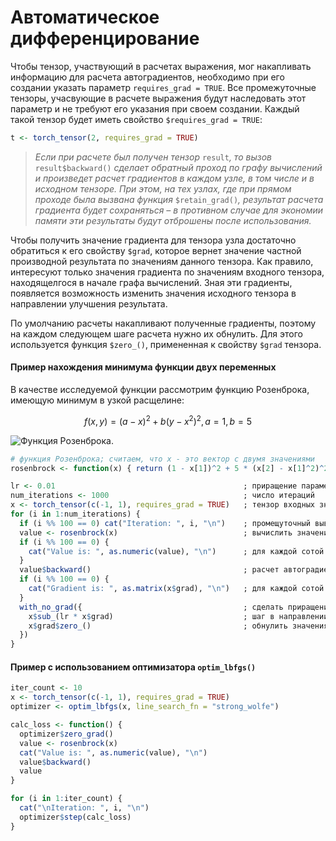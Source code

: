 # Автоматическое дифференцирование
Чтобы тензор, участвующий в расчетах выражения, мог накапливать информацию для расчета автоградиентов, необходимо при его создании указать параметр `requires_grad = TRUE`. Все промежуточные тензоры, учасвующие в расчете выражения будут наследовать этот параметр и не требуют его указания при своем создании. Каждый такой тензор будет иметь свойство `$requires_grad = TRUE`:
```r
t <- torch_tensor(2, requires_grad = TRUE)
```
>*Если при расчете был получен тензор* `result`*, то вызов* `result$backward()` *сделает обратный проход по графу вычислений и произведет расчет градиентов в каждом узле, в том числе и в исходном тензоре. При этом, на тех узлах, где при прямом проходе была вызвана функция* `$retain_grad()`*, результат расчета градиента будет сохраняться – в противном случае для экономии памяти эти результаты будут отброшены после использования.*

Чтобы получить значение градиента для тензора узла достаточно обратиться к его свойству `$grad`, которое вернет значение частной производной результата по значениям данного тензора. Как правило, интересуют только значения градиента по значениям входного тензора, находящелгося в начале графа вычислений. Зная эти градиенты, появляется возможность изменить значения исходного тензора в направлении улучшения результата.

По умолчанию расчеты накапливают полученные градиенты, поэтому на каждом следующем шаге расчета нужно их обнулить. Для этого используется функция `$zero_()`, примененная к свойству `$grad` тензора.
 
#### Пример нахождения минимума функции двух переменных
В качестве исследуемой функции рассмотрим функцию Розенброка, имеющую минимум в узкой расщелине:

$$
f(x, y) = (a - x)^2 + b (y - x^2)^2, a = 1, b = 5
$$

![Функция Розенброка.](https://skeydan.github.io/Deep-Learning-and-Scientific-Computing-with-R-torch/images/optim-1-rosenbrock.png)
```r
# функция Розенброка; считаем, что x - это вектор с двумя значениями
rosenbrock <- function(x) { return (1 - x[1])^2 + 5 * (x[2] - x[1]^2)^2 }

lr <- 0.01                                          ; приращение параметра на каждой итерации
num_iterations <- 1000                              ; число итераций
x <- torch_tensor(c(-1, 1), requires_grad = TRUE)   ; тензор входных значений функции
for (i in 1:num_iterations) {
  if (i %% 100 == 0) cat("Iteration: ", i, "\n")    ; промещуточный вывод для каждой сотой итерации
  value <- rosenbrock(x)                            ; вычислить значение функции
  if (i %% 100 == 0) {
    cat("Value is: ", as.numeric(value), "\n")      ; для каждой сотой итерации вывести полученное значение функции
  }
  value$backward()                                  ; расчет автоградиента
  if (i %% 100 == 0) {
    cat("Gradient is: ", as.matrix(x$grad), "\n")   ; для каждой сотой итерации вывести полученное значение градиента
  }
  with_no_grad({                                    ; сделать приращение значений тензора входных параметров (без расчета градиентов)
    x$sub_(lr * x$grad)                             ; шаг в направлении обратном градиенту
    x$grad$zero_()                                  ; обнулить значения градиентов тензора x
  })
}
```

#### Пример c использованием оптимизатора `optim_lbfgs()`
```r
iter_count <- 10
x <- torch_tensor(c(-1, 1), requires_grad = TRUE)
optimizer <- optim_lbfgs(x, line_search_fn = "strong_wolfe")

calc_loss <- function() {
  optimizer$zero_grad()
  value <- rosenbrock(x)
  cat("Value is: ", as.numeric(value), "\n")
  value$backward()
  value
}

for (i in 1:iter_count) {
  cat("\nIteration: ", i, "\n")
  optimizer$step(calc_loss)
}
```
